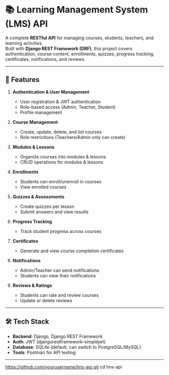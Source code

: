 # 📚 Learning Management System (LMS) API

A complete **RESTful API** for managing courses, students, teachers, and learning activities.  
Built with **Django REST Framework (DRF)**, this project covers authentication, course content, enrollments, quizzes, progress tracking, certificates, notifications, and reviews.

---

## 🚀 Features

1. **Authentication & User Management**
   - User registration & JWT authentication
   - Role-based access (Admin, Teacher, Student)
   - Profile management

2. **Course Management**
   - Create, update, delete, and list courses
   - Role restrictions (Teachers/Admin only can create)

3. **Modules & Lessons**
   - Organize courses into modules & lessons
   - CRUD operations for modules & lessons

4. **Enrollments**
   - Students can enroll/unenroll in courses
   - View enrolled courses

5. **Quizzes & Assessments**
   - Create quizzes per lesson
   - Submit answers and view results

6. **Progress Tracking**
   - Track student progress across courses

7. **Certificates**
   - Generate and view course completion certificates

8. **Notifications**
   - Admin/Teacher can send notifications
   - Students can view their notifications

9. **Reviews & Ratings**
   - Students can rate and review courses
   - Update or delete reviews

---

## 🛠️ Tech Stack

- **Backend**: Django, Django REST Framework  
- **Auth**: JWT (djangorestframework-simplejwt)  
- **Database**: SQLite (default, can switch to PostgreSQL/MySQL)  
- **Tools**: Postman for API testing  

---

 https://github.com/yourusername/lms-api.git
   cd lms-api
